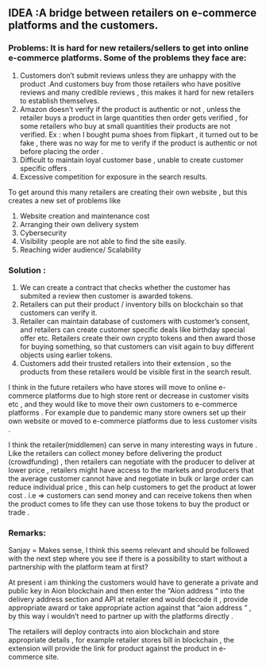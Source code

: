 ## IDEA  :A bridge between retailers on e-commerce platforms and the customers.

### Problems: It is hard for new retailers/sellers to get into online e-commerce platforms. Some of the  problems they face are:
1. Customers don’t submit reviews unless they are unhappy with the product .And  customers buy from those retailers who have positive reviews and many credible reviews , this makes it hard for new retailers to establish themselves.
2. Amazon doesn’t verify if the product is authentic or not , unless the retailer buys a product in large quantities then order gets verified , for some retailers who buy at small quantities their products are not verified.
Ex : when I bought puma shoes from flipkart , it turned out to be fake , there was no way for me to verify if the product is authentic  or not before placing the order .
3. Difficult to maintain loyal customer base , unable to create customer specific offers .
4. Excessive competition for exposure in the search results.


To get around this many retailers  are creating  their own website , but this creates a new set of  problems like 
1. Website creation and maintenance cost
2. Arranging their own delivery system
3. Cybersecurity 
4. Visibility :people are not able to find the site easily.
5. Reaching wider audience/ Scalability

### Solution :
1. We can create a contract that checks whether the customer has submited a review then customer is awarded tokens.
2. Retailers can put their product / inventory bills on blockchain so that customers can verify it.
3. Retailer can maintain database of customers with customer’s consent, and retailers can create customer specific deals like birthday special offer etc.
    Retailers create their own crypto tokens  and then award those for buying something, so that customers can visit again to buy different objects using earlier tokens.
4. Customers add their trusted retailers into their extension , so the products from these retailers  would be visible first in the search result.
 
I think in the future retailers who have stores will move to online e-commerce platforms due to high store rent or decrease in customer visits etc  , and they would like to move their own customers to e-commerce platforms . For example due to pandemic many store owners set up their own website or moved to e-commerce platforms due to less customer visits .
 
I think the retailer(middlemen) can serve in many interesting ways in future . Like the retailers can collect money before delivering the product (crowdfunding) , then retailers can negotiate with the producer to deliver at lower price , retailers might have access to the markets and producers that the average customer cannot have and negotiate in bulk or large order can reduce individual price , this can help customers to get the product at lower cost . i.e => customers can send money and can receive tokens then when the product comes to life they can use those tokens to buy the product or trade .
 
 
### Remarks:
Sanjay = Makes sense, I think this seems relevant and should be followed with the next step where you see if there is a possibility to start without a partnership with the platform team at first?

At present i am thinking the customers would have to  generate a private and public key in Aion blockchain and then enter the “Aion address “ into the delivery address section and API at retailer end would decode it , provide appropriate award or take appropriate action against that “aion address “  , by this way i wouldn’t need to partner up with the platforms directly . 

The retailers will deploy contracts into aion blockchain and store appropriate details , for example retailer stores bill in blockchain , the extension will provide the link for product  against the product in e-commerce site.
 
 
 
  
